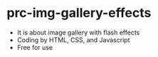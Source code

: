 # prc-img-gallery-effects
  - It is about image gallery with flash effects
  - Coding by HTML, CSS, and Javascript
  - Free for use
